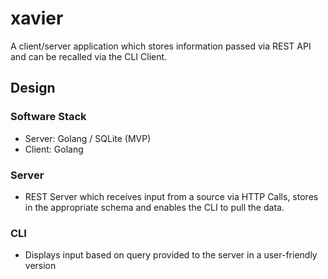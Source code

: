 # xavier

A client/server application which stores information passed via REST API and can be recalled via the CLI Client.

## Design

### Software Stack

- Server: Golang / SQLite (MVP)
- Client: Golang

### Server

- REST Server which receives input from a source via HTTP Calls, stores in the appropriate schema and enables the CLI to pull the data.

### CLI

- Displays input based on query provided to the server in a user-friendly version
